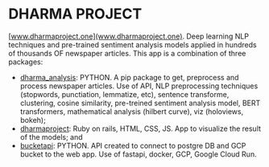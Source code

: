 # DHARMA PROJECT

[www.dharmaproject.one](www.dharmaproject.one). Deep learning NLP techniques and pre-trained sentiment analysis models applied in hundreds of thousands OF newspaper articles. This app is a combination of three packages:
- [dharma_analysis](https://github.com/soutobias/dharma_analysis): PYTHON. A pip package to get, preprocess and process newspaper articles. Use of API, NLP preprocessing techniques (stopwords, punctiation, lemmatize, etc), sentence transforme, clustering, cosine similarity, pre-treined sentiment analysis model, BERT transformers, mathematical analysis (hilbert curve), viz (holoviews, bokeh);
- [dharmaproject](https://github.com/soutobias/dharmaproject): Ruby on rails, HTML, CSS, JS. App to visualize the result of the models; and
- [bucketapi](https://github.com/soutobias/bucketapi): PYTHON. API created to connect to postgre DB and GCP bucket to the web app. Use of fastapi, docker, GCP, Google Cloud Run.

